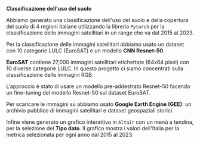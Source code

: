 **Classificazione dell'uso del suolo**

Abbiamo generato una classificazione dell'uso del suolo e della copertura del suolo di 4 regioni italiane utilizzando la libreria `Pytorch` per la classificazione delle immagini satellitari in un range che va dal 2015 al 2023.  

Per la classificazione delle immagini satellitari abbiamo usato un dataset con 10 categorie LULC (EuroSAT) e un modello __CNN Resnet-50__.    

__EuroSAT__ contiene 27,000 immagini satellitari etichettate (64x64 pixel) con 10 diverse categorie LULC. In questo progetto ci siamo concentrati sulla classificazione delle immagini RGB. 

L’approccio è stato di usare un modello pre-addestrato Resnet-50 facendo un fine-tuning del modello Resnet-50 sul dataset EuroSAT.  

Per scaricare le immagini su abbiamo usato __Google Earth Engine (GEE)__: un archivio pubblico di immagini satellitari e dataset geospaziali storici.

Infine viene generato un grafico interattivo in `Altair` con un menù a tendina, per la selezione del __Tipo dato__. Il grafico mostra i valori dell'Italia per la metrica selezionata per ogni anno dal 2015 al 2023.
